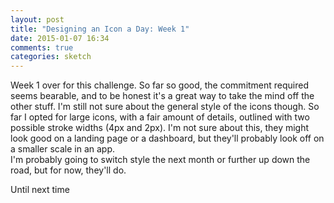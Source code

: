 ```yaml
---
layout: post
title: "Designing an Icon a Day: Week 1"
date: 2015-01-07 16:34
comments: true
categories: sketch 
---
```

Week 1 over for this challenge. So far so good, the commitment required seems bearable, and to be honest it's a great way to take the mind off the other stuff. 
I'm still not sure about the general style of the icons though. So far I opted for large icons, with a fair amount of details, outlined with two possible stroke widths (4px and 2px). I'm not sure about this, they might look good on a landing page or a dashboard, but they'll probably look off on a smaller scale in an app.  
I'm probably going to switch style the next month or further up down the road, but for now, they'll do.  

Until next time
